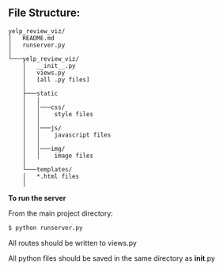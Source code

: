## File Structure: ##

```
yelp_review_viz/
│   README.md
│   runserver.py    
│
└───yelp_review_viz/
    │   __init__.py
    │   views.py
    │   [all .py files]
    │
    ├───static
    │   │
    │   │───css/
    │   │    style files
    │   │
    │   │───js/
    │   │    javascript files
    │   │    
    │   │───img/
    │   │    image files
    │
    └───templates/
    │   *.html files
    │   
```


**To run the server**

From the main project directory:

```sh python
$ python runserver.py
```
All routes should be written to <kdb>views.py</kdb>

All python files should be saved in the same directory as <kdb>__init__.py</kbd>

